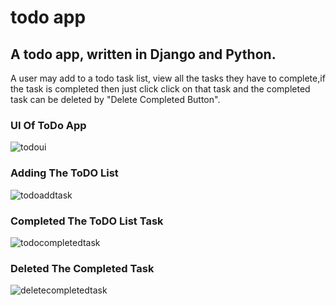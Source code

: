 # todo app

## A todo app, written in Django and Python.

A user may add to a todo task list, view all  the tasks they have to complete,if the task is completed then just click click on that task and the completed task can be deleted by "Delete Completed Button".

### UI Of ToDo App


![todoui](https://user-images.githubusercontent.com/42746311/44954925-7dc52b80-ae5f-11e8-9e79-7949d90b95a0.png)


### Adding The ToDO List

![todoaddtask](https://user-images.githubusercontent.com/42746311/44954931-8453a300-ae5f-11e8-9331-3a90bc23fb78.png)



### Completed The ToDO List Task


![todocompletedtask](https://user-images.githubusercontent.com/42746311/44954929-8289df80-ae5f-11e8-9f00-81d346d2f18d.png)

### Deleted The Completed Task


![deletecompletedtask](https://user-images.githubusercontent.com/42746311/44954932-8584d000-ae5f-11e8-9754-ef77984f1aaf.png)
